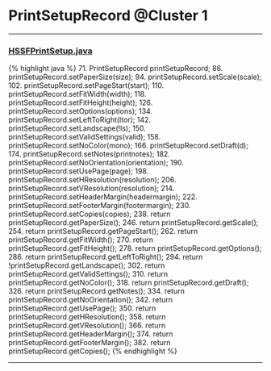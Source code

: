 # PrintSetupRecord @Cluster 1

***

### [HSSFPrintSetup.java](https://searchcode.com/codesearch/view/15642310/)
{% highlight java %}
71.   PrintSetupRecord printSetupRecord;
86. printSetupRecord.setPaperSize(size);
94. printSetupRecord.setScale(scale);
102. printSetupRecord.setPageStart(start);
110. printSetupRecord.setFitWidth(width);
118. printSetupRecord.setFitHeight(height);
126. printSetupRecord.setOptions(options);
134. printSetupRecord.setLeftToRight(ltor);
142. printSetupRecord.setLandscape(!ls);
150. printSetupRecord.setValidSettings(valid);
158. printSetupRecord.setNoColor(mono);
166. printSetupRecord.setDraft(d);
174. printSetupRecord.setNotes(printnotes);
182. printSetupRecord.setNoOrientation(orientation);
190. printSetupRecord.setUsePage(page);
198. printSetupRecord.setHResolution(resolution);
206. printSetupRecord.setVResolution(resolution);
214. printSetupRecord.setHeaderMargin(headermargin);
222. printSetupRecord.setFooterMargin(footermargin);
230. printSetupRecord.setCopies(copies);
238.       return printSetupRecord.getPaperSize();
246.       return printSetupRecord.getScale();
254.       return printSetupRecord.getPageStart();
262.       return printSetupRecord.getFitWidth();
270.       return printSetupRecord.getFitHeight();
278.       return printSetupRecord.getOptions();
286.       return printSetupRecord.getLeftToRight();
294.       return !printSetupRecord.getLandscape();
302.       return printSetupRecord.getValidSettings();
310.       return printSetupRecord.getNoColor();
318.       return printSetupRecord.getDraft();
326.       return printSetupRecord.getNotes();
334.       return printSetupRecord.getNoOrientation();
342.       return printSetupRecord.getUsePage();
350.       return printSetupRecord.getHResolution();
358.       return printSetupRecord.getVResolution();
366.       return printSetupRecord.getHeaderMargin();
374.       return printSetupRecord.getFooterMargin();
382.       return printSetupRecord.getCopies();
{% endhighlight %}

***

